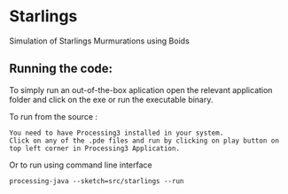 # Starlings
Simulation of Starlings Murmurations using Boids


## Running the code:
To simply run an out-of-the-box aplication open the relevant application folder and click on the exe or run the executable binary.

To run from the source :
```
You need to have Processing3 installed in your system.
Click on any of the .pde files and run by clicking on play button on top left corner in Processing3 Application.
```
Or to run using command line interface
```
processing-java --sketch=src/starlings --run
```